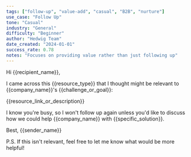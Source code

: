 ```yaml
---
tags: ["follow-up", "value-add", "casual", "B2B", "nurture"]
use_case: "Follow Up"
tone: "Casual"
industry: "General"
difficulty: "Beginner"
author: "Hedwig Team"
date_created: "2024-01-01"
success_rate: 0.78
notes: "Focuses on providing value rather than just following up"
---
```


Hi {{recipient_name}},

I came across this {{resource_type}} that I thought might be relevant to {{company_name}}'s {{challenge_or_goal}}:

{{resource_link_or_description}}

I know you're busy, so I won't follow up again unless you'd like to discuss how we could help {{company_name}} with {{specific_solution}}.

Best,
{{sender_name}}

P.S. If this isn't relevant, feel free to let me know what would be more helpful! 